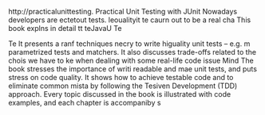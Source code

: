 
http://practicalunittesting.
Practical Unit Testing with JUnit 
Nowadays developers are ectetout tests. leoualityit te caurn out to be a real cha
This book explns in detail  tt teJavaU  Te

Te
It presents a ranf techniques necry to write higuality unit tests – e.g. m parametrized tests and matchers. It also discusses trade-offs related to the chois we have to ke when dealing with some real-life code issue
Mind
The book stresses the importance of writi readable and mae unit tests, and puts  stress on code quality. It shows how to achieve testable code and to eliminate common mista by following the Tesiven Development (TDD) approach. Every topic discussed in the book is illustrated with code examples, and each chapter is accompaniby s













